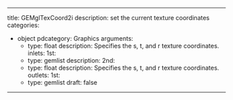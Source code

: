
---
title: GEMglTexCoord2i
description: set the current texture coordinates
categories:
  - object
pdcategory: Graphics
arguments:
    - type: float
      description: Specifies the s, t, and r texture coordinates.
inlets:
  1st:
    - type: gemlist
      description:
  2nd:
    - type: float
      description: Specifies the s, t, and r texture coordinates.
outlets:
  1st:
    - type: gemlist
draft: false
---

